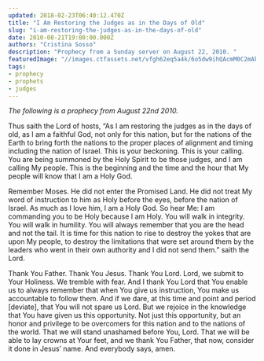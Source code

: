```yaml
---
updated: 2018-02-23T06:40:12.470Z
title: "I Am Restoring the Judges as in the Days of Old"
slug: "i-am-restoring-the-judges-as-in-the-days-of-old"
date: 2010-08-21T19:00:00.000Z
authors: "Cristina Sosso"
description: "Prophecy from a Sunday server on August 22, 2010. "
featuredImage: "//images.ctfassets.net/vfgh62eq5a4k/6o5dw9ihQAcmM0C2mAkSu0/b1d6f13daa41c774c03045f97f7395aa/Sans_C3_B3n_matando_al_le_C3_B3n_-_Pedro_Pablo_Rubens.jpg"
tags:
- prophecy
- prophets
- judges
---
```

*The following is a prophecy from August 22nd 2010.*

Thus saith the Lord of hosts, “As I am restoring the judges as in the days of old, as I am a faithful God, not only for this nation, but for the nations of the Earth to bring forth the nations to the proper places of alignment and timing including the nation of Israel. This is your beckoning. This is your calling. You are being summoned by the Holy Spirit to be those judges, and I am calling My people. This is the beginning and the time and the hour that My people will know that I am a Holy God.

Remember Moses. He did not enter the Promised Land. He did not treat My word of instruction to him as Holy before the eyes, before the nation of Israel. As much as I love him, I am a Holy God. So hear Me: I am commanding you to be Holy because I am Holy. You will walk in integrity. You will walk in humility. You will always remember that you are the head and not the tail. It is time for this nation to rise to destroy the yokes that are upon My people, to destroy the limitations that were set around them by the leaders who went in their own authority and I did not send them.” saith the Lord.

Thank You Father. Thank You Jesus. Thank You Lord. Lord, we submit to Your Holiness. We tremble with fear. And I thank You Lord that You enable us to always remember that when You give us instruction, You make us accountable to follow them. And if we dare, at this time and point and period [deviate], that You will not spare us Lord. But we rejoice in the knowledge that You have given us this opportunity. Not just this opportunity, but an honor and privilege to be overcomers for this nation and to the nations of the world. That we will stand unashamed before You, Lord. That we will be able to lay crowns at Your feet, and we thank You Father, that now, consider it done in Jesus’ name. And everybody says, amen.
